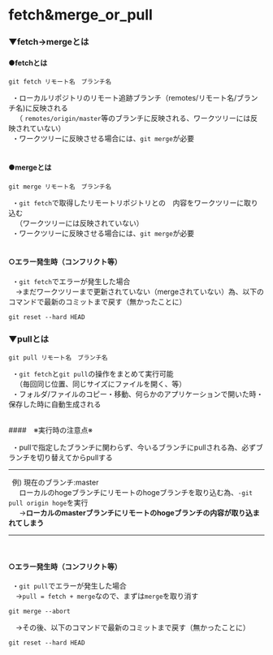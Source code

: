 # fetch&merge_or_pull

### ▼fetch→mergeとは<br>
#### ●fetchとは
```
git fetch リモート名　ブランチ名
```

&ensp;・ローカルリポジトリのリモート追跡ブランチ（remotes/リモート名/ブランチ名)に反映される<br>
&ensp;　（ `remotes/origin/master`等のブランチに反映される、ワークツリーには反映されていない）<br>
&ensp;・ワークツリーに反映させる場合には、`git merge`が必要<br>
<br>

#### ●mergeとは
```
git merge リモート名　ブランチ名
```

&ensp;・`git fetch`で取得したリモートリポジトリとの　内容をワークツリーに取り込む<br>
&ensp;　（ワークツリーには反映されていない）<br>
&ensp;・ワークツリーに反映させる場合には、`git merge`が必要<br>
<br>
#### ○エラー発生時（コンフリクト等）
&ensp;・`git fetch`でエラーが発生した場合<br>
&ensp;&ensp;→まだワークツリーまで更新されていない（mergeされていない）為、以下のコマンドで最新のコミットまで戻す（無かったことに）<br>
```
git reset --hard HEAD
```


### ▼pullとは
```
git pull リモート名　ブランチ名
```

&ensp;・`git fetch`と`git pull`の操作をまとめて実行可能<br>
&ensp;　（毎回同じ位置、同じサイズにファイルを開く、等）<br>
&ensp;・フォルダ/ファイルのコピー・移動、何らかのアプリケーションで開いた時・保存した時に自動生成される<br>
<br>

####　※実行時の注意点※

&ensp;・pullで指定したブランチに関わらず、今いるブランチにpullされる為、必ずブランチを切り替えてからpullする<br>
***
&ensp;例) 現在のブランチ:master　<br>
&ensp;&ensp;&ensp;ローカルのhogeブランチにリモートのhogeブランチを取り込む為、`-git pull origin hoge`を実行<br>
&ensp;&ensp;&ensp;→**ローカルのmasterブランチにリモートのhogeブランチの内容が取り込まれてしまう**
***
<br>

#### ○エラー発生時（コンフリクト等）

&ensp;・`git pull`でエラーが発生した場合<br>
&ensp;&ensp;→`pull = fetch + merge`なので、まずは`merge`を取り消す<br>

```
git merge --abort
```
&ensp;&ensp;→その後、以下のコマンドで最新のコミットまで戻す（無かったことに）<br>
```
git reset --hard HEAD
```
<br>

